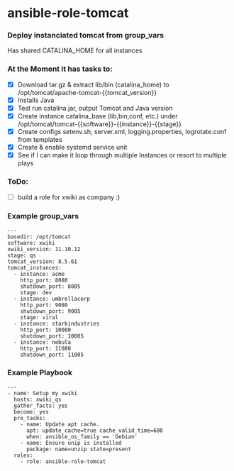# ansible-role-tomcat

### Deploy instanciated tomcat from group_vars
Has shared CATALINA_HOME for all instances

### At the Moment it has tasks to:
- [x] Download tar.gz & extract lib/bin (catalina_home) to /opt/tomcat/apache-tomcat-{{tomcat_version}} 
- [x] Installs Java
- [x] Test run catalina.jar, output Tomcat and Java version
- [x] Create instance catalina_base (lib,bin,conf, etc.) under  /opt/tomcat/tomcat-{{software}}-{{instance}}-{{stage}}
- [x] Create configs setenv.sh, server.xml, logging.properties, logrotate.conf from templates
- [x] Create & enable systemd service unit
- [x] See if I can make it loop through multiple Instances or resort to multiple plays
 
### ToDo:
- [ ] build a role for xwiki as company :)


### Example group_vars
```
---
basedir: /opt/tomcat
software: xwiki
xwiki_version: 11.10.12
stage: qs
tomcat_version: 8.5.61
tomcat_instances:
  - instance: acme
    http_port: 8080
    shutdown_port: 8005
    stage: dev
  - instance: umbrellacorp
    http_port: 9080
    shutdown_port: 9005
    stage: viral
  - instance: starkindustries
    http_port: 10080
    shutdown_port: 10005
  - instance: nebula
    http_port: 11080
    shutdown_port: 11005
 ```
 
### Example Playbook 
```
---
- name: Setup my xwiki
  hosts: xwiki_qs
  gather_facts: yes
  become: yes
  pre_tasks:
    - name: Update apt cache.
      apt: update_cache=true cache_valid_time=600
      when: ansible_os_family == 'Debian'
    - name: Ensure unip is installed
      package: name=unzip state=present
  roles:
    - role: ansible-role-tomcat
